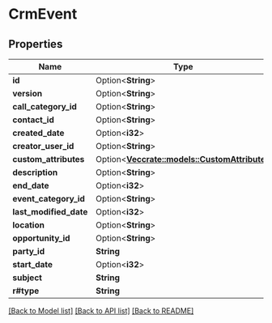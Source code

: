 # CrmEvent

## Properties

Name | Type | Description | Notes
------------ | ------------- | ------------- | -------------
**id** | Option<**String**> |  | [optional]
**version** | Option<**String**> |  | [optional]
**call_category_id** | Option<**String**> |  | [optional]
**contact_id** | Option<**String**> |  | [optional]
**created_date** | Option<**i32**> |  | [optional]
**creator_user_id** | Option<**String**> |  | [optional]
**custom_attributes** | Option<[**Vec<crate::models::CustomAttribute>**](customAttribute.md)> |  | [optional]
**description** | Option<**String**> |  | [optional]
**end_date** | Option<**i32**> |  | [optional]
**event_category_id** | Option<**String**> |  | [optional]
**last_modified_date** | Option<**i32**> |  | [optional]
**location** | Option<**String**> |  | [optional]
**opportunity_id** | Option<**String**> |  | [optional]
**party_id** | **String** |  | 
**start_date** | Option<**i32**> |  | [optional]
**subject** | **String** |  | 
**r#type** | **String** |  | 

[[Back to Model list]](../README.md#documentation-for-models) [[Back to API list]](../README.md#documentation-for-api-endpoints) [[Back to README]](../README.md)


